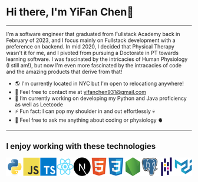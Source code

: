 <h1>Hi there, I'm YiFan Chen👋 </h1>

---
I'm a software engineer that graduated from Fullstack Academy back in February of 2023, and I focus mainly on Fullstack development with a preference on backend. In mid 2020, I decided that Physical Therapy wasn't it for me, and I pivoted from pursuing a Doctorate in PT towards learning software. I was fascinated by the intricacies of Human Physiology (I still am!), but now I'm even more fascinated by the intracacies of code and the amazing products that derive from that!

- 🌎 I'm currently located in NYC but I'm open to relocationg anywhere!
- 📧 Feel free to contact me at <a target="_blank">yifanchen931@gmail.com</a>
- 🌱 I’m currently working on developing my Python and Java proficiency as well as Leetcode
- ⚡ Fun fact: I can pop my shoulder in and out effortlessly 💀
- 💬 Feel free to ask me anything about coding or physiology 🫀

---
<h2>I enjoy working with these technologies</h2>
<div style="display: flex;">
  <a href="https://developer.mozilla.org/en-US/docs/Web/JavaScript" target="_blank" rel="noreferrer"><img src="https://github.com/devicons/devicon/blob/master/icons/python/python-original.svg" width="50" height="50"></a>
  <a href="https://python.org" target="_blank" rel="noreferrer"><img src="https://github.com/devicons/devicon/blob/master/icons/javascript/javascript-original.svg" width="50" height="50"></a>
  <a href="https://typescriptlang.org" target="_blank" rel="noreferrer"><img src="https://github.com/devicons/devicon/blob/master/icons/typescript/typescript-original.svg" width="50" height="50"></a>
  <a href="https://react.dev" target="_blank" rel="noreferrer"><img src="https://github.com/devicons/devicon/blob/master/icons/react/react-original.svg" width="50" height="50"></a>
  <a href="https://nextjs.org" target="_blank" rel="noreferrer"><img src="https://github.com/devicons/devicon/blob/master/icons/nextjs/nextjs-original.svg" width="50" height="50"></a>
  <a href="https://developer.mozilla.org/en-US/docs/Glossary/HTML5" target="_blank" rel="noreferrer"><img src="https://github.com/devicons/devicon/blob/master/icons/html5/html5-original.svg" width="50" height="50"></a>
  <a href="https://developer.mozilla.org/en-US/docs/docs/Learn/CSS" target="_blank" rel="noreferrer"><img src="https://github.com/devicons/devicon/blob/master/icons/css3/css3-original.svg" width="50" height="50"></a>
  <a href="https://nodejs.org" target="_blank" rel="noreferrer"><img src="https://github.com/devicons/devicon/blob/master/icons/nodejs/nodejs-original.svg" width="50" height="50"></a>
  <a href="https://postgresql.org" target="_blank" rel="noreferrer"><img src="https://github.com/devicons/devicon/blob/master/icons/postgresql/postgresql-original.svg" width="50" height="50"></a>
  <a href="https://pandas.pydata.org" target="_blank" rel="noreferrer"><img src="https://github.com/devicons/devicon/blob/master/icons/pandas/pandas-original.svg" width="50" height="50"></a>
  <a href="https://mui.com" target="_blank" rel="noreferrer"><img src="https://github.com/devicons/devicon/blob/master/icons/materialui/materialui-original.svg" width="50" height="50"></a>
</div>
  



<!--
**ychen289/ychen289** is a ✨ _special_ ✨ repository because its `README.md` (this file) appears on your GitHub profile.

Here are some ideas to get you started:

- 🔭 I’m currently working on ...
- 🌱 I’m currently learning ...
- 👯 I’m looking to collaborate on ...
- 🤔 I’m looking for help with ...
- 💬 Ask me about ...
- 📫 How to reach me: ...
- 😄 Pronouns: ...
- ⚡ Fun fact: ...
-->

